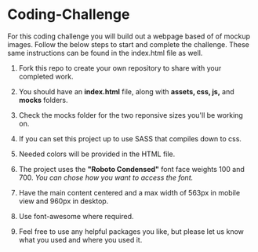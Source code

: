 # Coding-Challenge

For this coding challenge you will build out a webpage based of of mockup images. Follow the below steps to start and complete the challenge. These same instructions can be found in the index.html file as well.

1. Fork this repo to create your own repository to share with your completed work.

2. You should have an **index.html** file, along with **assets, css, js,** and **mocks** folders.

3. Check the mocks folder for the two reponsive sizes you'll be working on.

4. If you can set this project up to use SASS that compiles down to css.

5. Needed colors will be provided in the HTML file.

6. The project uses the **"Roboto Condensed"** font face weights 100 and 700. _You can chose how you want to access the font._

7. Have the main content centered and a max width of 563px in mobile view and 960px in desktop.

8. Use font-awesome where required.

9. Feel free to use any helpful packages you like, but please let us know what you used and where you used it.
